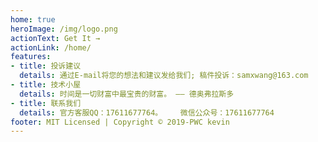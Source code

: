 ```yaml
---
home: true
heroImage: /img/logo.png
actionText: Get It →
actionLink: /home/
features:
- title: 投诉建议
  details: 通过E-mail将您的想法和建议发给我们; 稿件投诉：samxwang@163.com
- title: 技术小屋
  details: 时间是一切财富中最宝贵的财富。 —— 德奥弗拉斯多
- title: 联系我们
  details: 官方客服QQ：17611677764。    微信公众号：17611677764
footer: MIT Licensed | Copyright © 2019-PWC kevin
---
```

